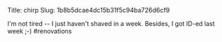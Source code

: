 Title: chirp
Slug: 1b8b5dcae4dc15b31f5c94ba726d6cf9

I'm not tired -- I just haven't shaved in a week. Besides, I got ID-ed last week ;-) #renovations
